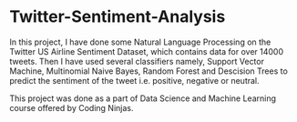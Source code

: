 # Twitter-Sentiment-Analysis

In this project, I have done some Natural Language Processing on the Twitter US Airline Sentiment Dataset, which contains data for over 14000 tweets. Then I have used several classifiers namely, Support Vector Machine, Multinomial Naive Bayes, Random Forest and Descision Trees to predict the sentiment of the tweet i.e. positive, negative or neutral.

This project was done as a part of Data Science and Machine Learning course offered by Coding Ninjas.
